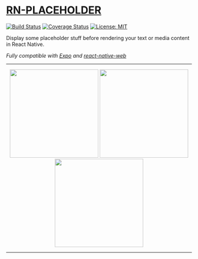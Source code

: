 # [RN-PLACEHOLDER](https://github.com/mfrachet/rn-placeholder)

[![Build Status](https://travis-ci.org/mfrachet/rn-placeholder.svg?branch=master)](https://travis-ci.org/mfrachet/rn-placeholder)
[![Coverage Status](https://coveralls.io/repos/github/mfrachet/rn-placeholder/badge.svg?branch=master)](https://coveralls.io/github/mfrachet/rn-placeholder?branch=master)
[![License: MIT](https://img.shields.io/badge/License-MIT-yellow.svg)](https://opensource.org/licenses/MIT)

Display some placeholder stuff before rendering your text or media content in React Native.

*Fully compatible with [Expo](https://expo.io/) and [react-native-web](https://github.com/necolas/react-native-web)*

------
<p align="center">
<img height="240" src="https://img4.hostingpics.net/pics/221859android.gif" />
<img height="240" src="https://img4.hostingpics.net/pics/197702shineanimation.gif" />
<img height="240" src="https://img15.hostingpics.net/pics/449888rnweb.gif" />
</p>

------
